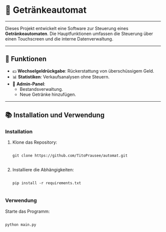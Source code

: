 # 🥤 Getränkeautomat

---

Dieses Projekt entwickelt eine Software zur Steuerung eines **Getränkeautomaten**. Die Hauptfunktionen umfassen die Steuerung über einen Touchscreen und die interne Datenverwaltung.

---

## 🚀 Funktionen

- 💵 **Wechselgeldrückgabe**: Rückerstattung von überschüssigem Geld.
- 📊 **Statistiken**: Verkaufsanalysen ohne Steuern.
- 🔧 **Admin-Panel**:
  - Bestandsverwaltung.
  - Neue Getränke hinzufügen.

---

## 📚 Installation und Verwendung

### Installation

1. Klone das Repository:

   <pre>
   <code>
   git clone https://github.com/TitoPrausee/automat.git
   </code>
   </pre>

2. Installiere die Abhängigkeiten:

   <pre>
   <code>
   pip install -r requirements.txt
   </code>
   </pre>

### Verwendung

Starte das Programm:

<pre>
<code>
python main.py
</code>
</pre>




